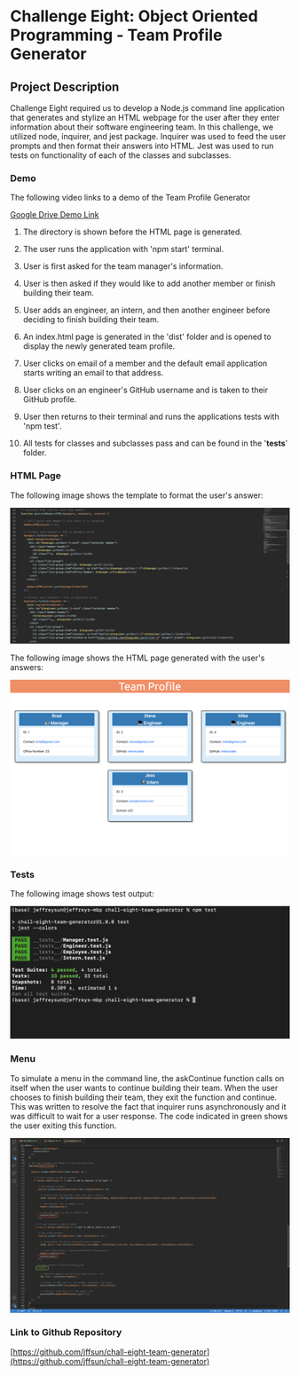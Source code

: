# Challenge Eight: Object Oriented Programming - Team Profile Generator

## Project Description

Challenge Eight required us to develop a Node.js command line application that generates and stylize an HTML webpage for the user after they enter information about their software engineering team. In this challenge, we utilized node, inquirer, and jest package. Inquirer was used to feed the user prompts and then format their answers into HTML. Jest was used to run tests on functionality of each of the classes and subclasses.

### Demo

The following video links to a demo of the Team Profile Generator

[Google Drive Demo Link](https://drive.google.com/file/d/1lum_2W3O4ZDjbKQe2hHGTOd_14SxJBGZ/view)


1. The directory is shown before the HTML page is generated.

2. The user runs the application with 'npm start' terminal.

3. User is first asked for the team manager's information. 

4. User is then asked if they would like to add another member or finish building their team.

5. User adds an engineer, an intern, and then another engineer before deciding to finish building their team.

6. An index.html page is generated in the 'dist' folder and is opened to display the newly generated team profile. 

7. User clicks on email of a member and the default email application starts writing an email to that address. 

8. User clicks on an engineer's GitHub username and is taken to their GitHub profile.

9. User then returns to their terminal and runs the applications tests with 'npm test'.

10. All tests for classes and subclasses pass and can be found in the '__tests__' folder.

### HTML Page

The following image shows the template to format the user's answer:


![HTML Page](./assets/images/html-code.png)


The following image shows the HTML page generated with the user's answers:


![HTML Page](./assets/images/html-page.png)


### Tests


The following image shows test output:


![Test Output](./assets/images/test.png)


### Menu


To simulate a menu in the command line, the askContinue function calls on itself when the user wants to continue building their team. When the user chooses to finish building their team, they exit the function and continue. This was written to resolve the fact that inquirer runs asynchronously and it was difficult to wait for a user response. The code indicated in green shows the user exiting this function.


![Menu](./assets/images/menu.png)


### Link to Github Repository
[https://github.com/jffsun/chall-eight-team-generator](https://github.com/jffsun/chall-eight-team-generator)